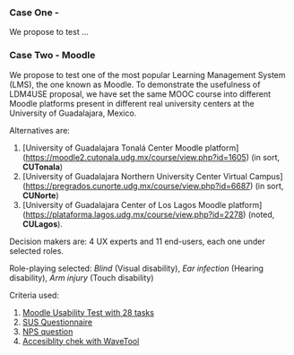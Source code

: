 ### Case One - 
We propose to test ...

### Case Two - Moodle
We propose to test one of the most popular Learning Management System (LMS), the one known as Moodle.
To demonstrate the usefulness of LDM4USE proposal, we have set the same MOOC course into different Moodle platforms present in different real university centers at the University of Guadalajara, Mexico.

Alternatives are:
1. [University of Guadalajara Tonalá Center Moodle platform] (https://moodle2.cutonala.udg.mx/course/view.php?id=1605) (in sort, **CUTonala**)
2. [University of Guadalajara Northern University Center Virtual Campus] (https://pregrados.cunorte.udg.mx/course/view.php?id=6687) (in sort, **CUNorte**)
3. [University of Guadalajara Center of Los Lagos Moodle platform] (https://plataforma.lagos.udg.mx/course/view.php?id=2278) (noted, **CULagos**).

Decision makers are:  4 UX experts and 11 end-users, each one under selected roles.

Role-playing selected: *Blind* (Visual disability), *Ear infection* (Hearing disability), *Arm injury* (Touch disability) 

Criteria used:
1. [Moodle Usability Test with 28 tasks](use-cases/Moodle_PU_Users_responses.csv)
2. [SUS Questionnaire](use-cases/Moodle_SUS_Users_responses.csv) 
3. [NPS question](use-cases/Moodle_PU_Users_responses.csv)
4. [Accesiblity chek with WaveTool](use-cases/Moodle_ACC_Users_responses.csv)

